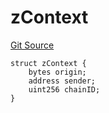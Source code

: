 # zContext
[Git Source](https://github.com/zeta-chain/protocol-contracts/blob/07bc421f7b5d3de21d96407c91e6a1e2e7289a16/contracts/zevm/interfaces/UniversalContract.sol)


```solidity
struct zContext {
    bytes origin;
    address sender;
    uint256 chainID;
}
```

